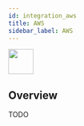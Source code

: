 ```yaml
---
id: integration_aws
title: AWS
sidebar_label: AWS
---
```



<img src="https://renative.org/img/ic_integrations.png" width=50 height=50 />

## Overview

TODO
